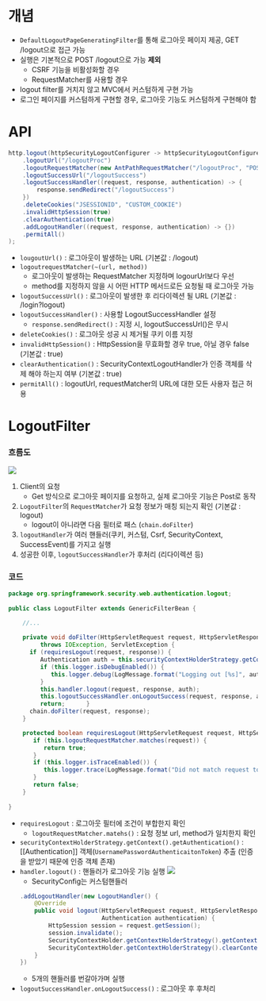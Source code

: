 # 개념
- `DefaultLogoutPageGeneratingFilter`를 통해 로그아웃 페이지 제공, GET /logout으로 접근 가능
- 실행은 기본적으로 POST /logout으로 가능
	**제외**
	- CSRF 기능을 비활성화할 경우
	- RequestMatcher를 사용할 경우
- logout filter를 거치지 않고 MVC에서 커스텀하게 구현 가능
- 로그인 페이지를 커스텀하게 구현할 경우, 로그아웃 기능도 커스텀하게 구현해야 함
# API
```java
http.logout(httpSecurityLogoutConfigurer -> httpSecurityLogoutConfigurer
	.logoutUrl("/logoutProc")
	.logoutRequestMatcher(new AntPathRequestMatcher("/logoutProc", "POST"))
	.logoutSuccessUrl("/logoutSuccess")
	.logoutSuccessHandler((request, response, authentication) -> {
		response.sendRedirect("/logoutSuccess")
	})
	.deleteCookies("JSESSIONID", "CUSTOM_COOKIE")
	.invalidHttpSession(true)
	.clearAuthentication(true)
	.addLogoutHandler((request, response, authentication) -> {})
	.permitAll()
);
```
- `lougoutUrl()` : 로그아웃이 발생하는 URL (기본값 : /logout)
- `logoutrequestMatcher(~(url, method))`
	- 로그아웃이 발생하는 RequestMatcher 지정하며 logourUrl보다 우선
	- method를 지정하지 않을 시 어떤 HTTP 메서드로든 요청될 때 로그아웃 가능
- `logoutSuccessUrl()` : 로그아웃이 발생한 후 리다이렉션 될 URL (기본값 : /login?logout)
- `logoutSuccessHandler()` : 사용할 LogoutSuccessHandler 설정
	- `response.sendRedirect()` : 지정 시, logoutSuccessUrl()은 무시
- `deleteCookies()` : 로그아웃 성공 시 제거될 쿠키 이름 지정
- `invalidHttpSession()` : HttpSession을 무효화할 경우 true, 아닐 경우 false (기본값 : true)
- `clearAuthentication()` : SecurityContextLogoutHandler가 인증 객체를 삭제 해야 하는지 여부 (기본값 : true)
- `permitAll()` : logoutUrl, requestMatcher의 URL에 대한 모든 사용자 접근 허용
# LogoutFilter
### 흐름도
![](https://i.imgur.com/eQZv8lf.png)
1. Client의 요청
	- Get 방식으로 로그아웃 페이지를 요청하고, 실제 로그아웃 기능은 Post로 동작
2. `LogoutFilter`의 `RequestMatcher`가 요청 정보가 매칭 되는지 확인 (기본값 : logout)
	- logout이 아니라면 다음 필터로 패스 (`chain.doFilter`)
3. `logoutHandler`가 여러 핸들러(쿠키, 커스텀, Csrf, SecurityContext, SuccessEvent)를 가지고 실행
4. 성공한 이후, `logoutSuccessHandler`가 후처리 (리다이렉션 등)
### 코드
```java
package org.springframework.security.web.authentication.logout;  
  
public class LogoutFilter extends GenericFilterBean {  

	//...
  
	private void doFilter(HttpServletRequest request, HttpServletResponse response, FilterChain chain)  
		 throws IOException, ServletException {  
	  if (requiresLogout(request, response)) {  
		 Authentication auth = this.securityContextHolderStrategy.getContext().getAuthentication();  
		 if (this.logger.isDebugEnabled()) {  
			this.logger.debug(LogMessage.format("Logging out [%s]", auth));  
		 }  
		 this.handler.logout(request, response, auth);  
		 this.logoutSuccessHandler.onLogoutSuccess(request, response, auth);  
		 return;      }  
	  chain.doFilter(request, response);  
	}  

	protected boolean requiresLogout(HttpServletRequest request, HttpServletResponse response) {  
	   if (this.logoutRequestMatcher.matches(request)) {  
	      return true;  
	   }  
	   if (this.logger.isTraceEnabled()) {  
	      this.logger.trace(LogMessage.format("Did not match request to %s", this.logoutRequestMatcher));  
	   }  
	   return false;  
	}
	
}
```
- `requiresLogout` : 로그아웃 필터에 조건이 부합한지 확인
	- `logoutRequestMatcher.matehs()` :  요청 정보 url, method가 일치한지 확인
- `securityContextHolderStrategy.getContext().getAuthentication()` : [[Authentication]] 객체(`UsernamePasswordAuthenticaitonToken`) 추출 (인증을 받았기 때문에 인증 객체 존재)
- `handler.logout()` : 핸들러가 로그아웃 기능 실행
	![](https://i.imgur.com/nHWG48S.png)
	- SecurityConfig는 커스텀핸들러
	```java
	.addLogoutHandler(new LogoutHandler() {  
	    @Override  
	    public void logout(HttpServletRequest request, HttpServletResponse response,  
	                       Authentication authentication) {  
	        HttpSession session = request.getSession();  
	        session.invalidate();  
	        SecurityContextHolder.getContextHolderStrategy().getContext().setAuthentication(null);  
	        SecurityContextHolder.getContextHolderStrategy().clearContext();  
	    }  
	})
	```
	- 5개의 핸들러를 번갈아가며 실행
- `logoutSuccessHandler.onLogoutSuccess()` : 로그아웃 후 후처리